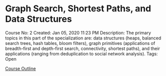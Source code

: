 # Graph Search, Shortest Paths, and Data Structures

Course No: 2
Created: Jan 05, 2020 11:23 PM
Description: The primary topics in this part of the specialization are: data structures (heaps, balanced search trees, hash tables, bloom filters), graph primitives (applications of breadth-first and depth-first search, connectivity, shortest paths), and their applications (ranging from deduplication to social network analysis).
Tags: Open

[Course Outline](Graph%20Search%20Shortest%20Paths%20and%20Data%20Structures/Course%20Outline.csv)